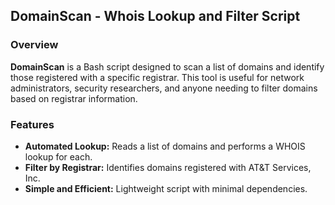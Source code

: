 ## DomainScan - Whois Lookup and Filter Script

### Overview
**DomainScan** is a Bash script designed to scan a list of domains and identify those registered with a specific registrar. This tool is useful for network administrators, security researchers, and anyone needing to filter domains based on registrar information.

### Features
- **Automated Lookup:** Reads a list of domains and performs a WHOIS lookup for each.
- **Filter by Registrar:** Identifies domains registered with AT&T Services, Inc.
- **Simple and Efficient:** Lightweight script with minimal dependencies.
